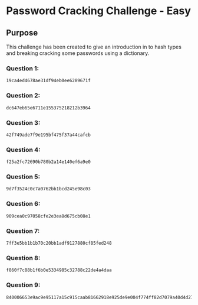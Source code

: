 # Password Cracking Challenge - Easy

## Purpose 

This challenge has been created to give an introduction in to hash types and breaking cracking some passwords using a dictionary.

### Question 1:

	19ca4ed4678ae31df94eb0ee6289671f

### Question 2:
	
	dc647eb65e6711e155375218212b3964

### Question 3:

	42f749ade7f9e195bf475f37a44cafcb

### Question 4:

	f25a2fc72690b780b2a14e140ef6a9e0

### Question 5:
	
	9d7f3524c0c7a0762bb1bcd245e98c03

### Question 6:

	909cea0c97058cfe2e3ea8d675cb08e1

### Question 7:

	7ff3e5bb1b1b70c20bb1adf9127880cf85fed248

### Question 8:

	f860f7c88b1f6b0e5334985c32788c22de4a4daa

### Question 9:

	840006653e9ac9e95117a15c915caab81662918e925de9e004f774ff82d7079a40d4d27b1b372657c61d46d470304c88c788b3a4527ad074d1dccbee5dbaa99a
